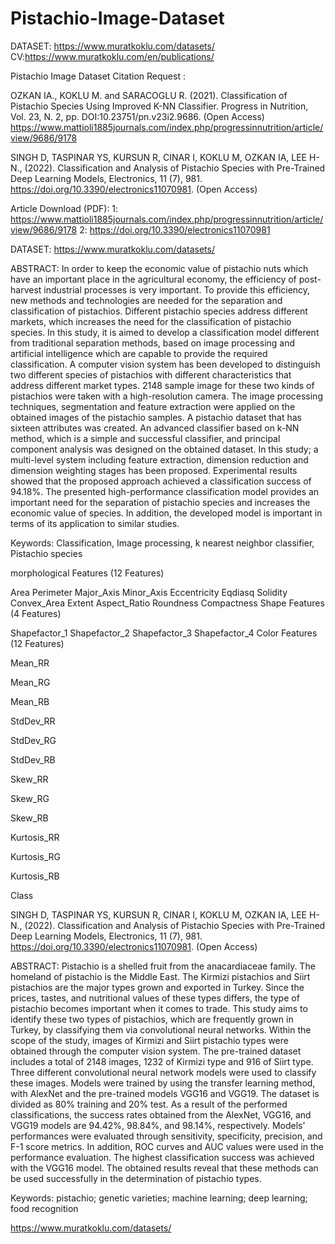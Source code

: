 # Pistachio-Image-Dataset

DATASET: https://www.muratkoklu.com/datasets/
CV:https://www.muratkoklu.com/en/publications/

Pistachio Image Dataset
Citation Request :

OZKAN IA., KOKLU M. and SARACOGLU R. (2021). Classification of Pistachio Species Using Improved K-NN Classifier. Progress in Nutrition, Vol. 23, N. 2, pp. DOI:10.23751/pn.v23i2.9686. (Open Access) https://www.mattioli1885journals.com/index.php/progressinnutrition/article/view/9686/9178

SINGH D, TASPINAR YS, KURSUN R, CINAR I, KOKLU M, OZKAN IA, LEE H-N., (2022). Classification and Analysis of Pistachio Species with Pre-Trained Deep Learning Models, Electronics, 11 (7), 981. https://doi.org/10.3390/electronics11070981. (Open Access)

Article Download (PDF):
1: https://www.mattioli1885journals.com/index.php/progressinnutrition/article/view/9686/9178
2: https://doi.org/10.3390/electronics11070981

DATASET: https://www.muratkoklu.com/datasets/

ABSTRACT: In order to keep the economic value of pistachio nuts which have an important place in the agricultural economy, the efficiency of post-harvest industrial processes is very important. To provide this efficiency, new methods and technologies are needed for the separation and classification of pistachios. Different pistachio species address different markets, which increases the need for the classification of pistachio species. In this study, it is aimed to develop a classification model different from traditional separation methods, based on image processing and artificial intelligence which are capable to provide the required classification. A computer vision system has been developed to distinguish two different species of pistachios with different characteristics that address different market types. 2148 sample image for these two kinds of pistachios were taken with a high-resolution camera. The image processing techniques, segmentation and feature extraction were applied on the obtained images of the pistachio samples. A pistachio dataset that has sixteen attributes was created. An advanced classifier based on k-NN method, which is a simple and successful classifier, and principal component analysis was designed on the obtained dataset. In this study; a multi-level system including feature extraction, dimension reduction and dimension weighting stages has been proposed. Experimental results showed that the proposed approach achieved a classification success of 94.18%. The presented high-performance classification model provides an important need for the separation of pistachio species and increases the economic value of species. In addition, the developed model is important in terms of its application to similar studies.

Keywords: Classification, Image processing, k nearest neighbor classifier, Pistachio species

morphological Features (12 Features)

Area
Perimeter
Major_Axis
Minor_Axis
Eccentricity
Eqdiasq
Solidity
Convex_Area
Extent
Aspect_Ratio
Roundness
Compactness
Shape Features (4 Features)

Shapefactor_1
Shapefactor_2
Shapefactor_3
Shapefactor_4
Color Features (12 Features)

Mean_RR

Mean_RG

Mean_RB

StdDev_RR

StdDev_RG

StdDev_RB

Skew_RR

Skew_RG

Skew_RB

Kurtosis_RR

Kurtosis_RG

Kurtosis_RB

Class

SINGH D, TASPINAR YS, KURSUN R, CINAR I, KOKLU M, OZKAN IA, LEE H-N., (2022). Classification and Analysis of Pistachio Species with Pre-Trained Deep Learning Models, Electronics, 11 (7), 981. https://doi.org/10.3390/electronics11070981. (Open Access)

ABSTRACT: Pistachio is a shelled fruit from the anacardiaceae family. The homeland of pistachio is the Middle East. The Kirmizi pistachios and Siirt pistachios are the major types grown and exported in Turkey. Since the prices, tastes, and nutritional values of these types differs, the type of pistachio becomes important when it comes to trade. This study aims to identify these two types of pistachios, which are frequently grown in Turkey, by classifying them via convolutional neural networks. Within the scope of the study, images of Kirmizi and Siirt pistachio types were obtained through the computer vision system. The pre-trained dataset includes a total of 2148 images, 1232 of Kirmizi type and 916 of Siirt type. Three different convolutional neural network models were used to classify these images. Models were trained by using the transfer learning method, with AlexNet and the pre-trained models VGG16 and VGG19. The dataset is divided as 80% training and 20% test. As a result of the performed classifications, the success rates obtained from the AlexNet, VGG16, and VGG19 models are 94.42%, 98.84%, and 98.14%, respectively. Models’ performances were evaluated through sensitivity, specificity, precision, and F-1 score metrics. In addition, ROC curves and AUC values were used in the performance evaluation. The highest classification success was achieved with the VGG16 model. The obtained results reveal that these methods can be used successfully in the determination of pistachio types.

Keywords: pistachio; genetic varieties; machine learning; deep learning; food recognition

https://www.muratkoklu.com/datasets/
